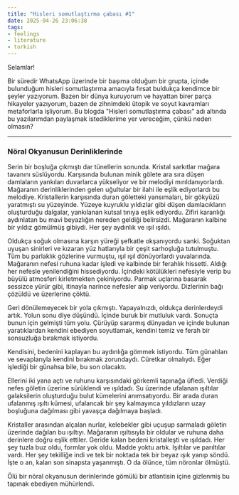 ```yaml
---
title: "Hisleri somutlaştırma çabası #1"
date: 2025-04-26 23:06:38
tags:
- feelings
- literature
- turkish
---
```


Selamlar! 

Bir süredir WhatsApp üzerinde bir başıma olduğum bir grupta, içinde bulunduğum hisleri somutlaştırma amacıyla fırsat buldukça kendimce bir şeyler yazıyorum. Bazen bir dünya kuruyorum ve hayattan birer parça hikayeler yazıyorum, bazen de zihnimdeki ütopik ve soyut kavramları metaforlarla işliyorum. Bu blogda "Hisleri somutlaştırma çabası" adı altında bu yazılarımdan paylaşmak istediklerime yer vereceğim, çünkü neden olmasın?

---

### Nöral Okyanusun Derinliklerinde

Serin bir boşluğa çıkmıştı dar tünellerin sonunda. Kristal sarkıtlar mağara tavanını süslüyordu. Karşısında bulunan minik gölete ara sıra düşen damlaların yankıları duvarlarca yükseliyor ve bir melodiyi mırıldanıyorlardı. Mağaranın derinliklerinden gelen uğultular bir ilahi ile eşlik ediyorlardı bu melodiye. Kristallerin karşısında duran göletteki yansımaları, bir gökyüzü yaratmıştı su yüzeyinde. Yüzeye kuyruklu yıldızlar gibi düşen damlacıkların oluşturduğu dalgalar, yankılanan kutsal tınıya eşlik ediyordu. Zifiri karanlığı aydınlatan bu mavi beyazlığın nereden geldiği belirsizdi. Mağaranın kalbine bir yıldız gömülmüş gibiydi. Her şey aydınlık ve ışıl ışıldı. 

Oldukça soğuk olmasına karşın yüreği şefkatle okşanıyordu sanki. Soğuktan uyuşan sinirleri ve kızaran yüz hatlarıyla bir çeşit sarhoşluğa tutulmuştu. Tüm bu parlaklık gözlerine vurmuştu, ışıl ışıl dönüyorlardı yuvalarında. Mağaranın nefesi ruhuna kadar işledi ve kalbinde bir ferahlık hissetti. Aldığı her nefesle yenilendiğini hissediyordu. İçindeki kötülükleri nefesiyle verip bu büyülü atmosferi kirletmekten çekiniyordu. Parmak uçlarına basarak sessizce yürür gibi, itinayla narince nefesler alıp veriyordu. Dizlerinin bağı çözüldü ve üzerlerine çöktü. 

Geri dönülemeyecek bir yola çıkmıştı. Yapayalnızdı, oldukça derinlerdeydi artık. Yolun sonu diye düşündü. İçinde buruk bir mutluluk vardı. Sonuçta bunun için gelmişti tüm yolu. Çürüyüp sararmış dünyadan ve içinde bulunan yaratıklardan kendini ebediyen soyutlamak, kendini temiz ve ferah bir sonsuzluğa bırakmak istiyordu. 

Kendisini, bedenini kaplayan bu aydınlığa gömmek istiyordu. Tüm günahları ve sevaplarıyla kendini bırakmak zorundaydı. Cüretkar olmalıydı. Eğer işlediği bir günahsa bile, bu son olacaktı. 

Ellerini iki yana açtı ve ruhunu karşısındaki görkemli tapınağa üfledi. Verdiği nefes göletin üzerine sürüklendi ve ışıldadı. Su üzerinde ufalanan ışıltılar galaksilerin oluşturduğu bulut kümelerini anımsatıyordu. Bir arada duran ufalanmış ışıltı kümesi, ufalancak bir şey kalmayınca yıldızların uzay boşluğuna dağılması gibi yavaşça dağılmaya başladı. 

Kristaller arasından alçalan nurlar, kelebekler gibi uçuşup sarmaladı göletin üzerinde dağılan bu ışıltıyı. Mağaranın ışıltısıyla bir oldular ve ruhuna daha derinlere doğru eşlik ettiler. Geride kalan bedeni kristalleşti ve ışıldadı. Her şey tuzla buz oldu, formlar yok oldu. Madde yoktu artık. Işıltılar ve parıltılar vardı. Her şey tekilliğe indi ve tek bir noktada tek bir beyaz ışık yanıp söndü. İşte o an, kalan son sinapsta yaşanmıştı. O da ölünce, tüm nöronlar ölmüştü. 

Ölü bir nöral okyanusun derinlerinde gömülü bir atlantisin içine gizlenmiş bu tapınak ebediyen mühürlendi.

